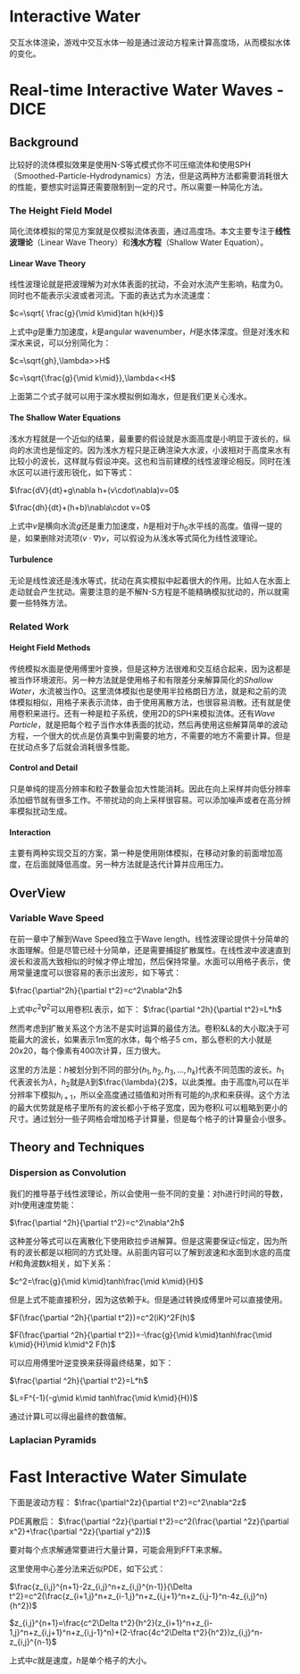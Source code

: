 # Interactive Water
交互水体渲染，游戏中交互水体一般是通过波动方程来计算高度场，从而模拟水体的变化。

# Real-time Interactive Water Waves -DICE

## Background
比较好的流体模拟效果是使用N-S等式模式你不可压缩流体和使用SPH（Smoothed-Particle-Hydrodynamics）方法，但是这两种方法都需要消耗很大的性能，要想实时运算还需要限制到一定的尺寸。所以需要一种简化方法。

### The Height Field Model
简化流体模拟的常见方案就是仅模拟流体表面，通过高度场。本文主要专注于**线性波理论**（Linear Wave Theory）和**浅水方程**（Shallow Water Equation）。

#### Linear Wave Theory
线性波理论就是把波理解为对水体表面的扰动，不会对水流产生影响，粘度为0。同时也不能表示尖波或者河流。下面的表达式为水流速度：

$c=\sqrt{ \frac{g}{\mid k\mid}tan h(kH)}$

上式中$g$是重力加速度，$k$是angular wavenumber，$H$是水体深度。但是对浅水和深水来说，可以分别简化为：

$c=\sqrt{gh},\lambda>>H$

$c=\sqrt{\frac{g}{\mid k\mid}},\lambda<<H$

上面第二个式子就可以用于深水模拟例如海水，但是我们更关心浅水。

#### The Shallow Water Equations
浅水方程就是一个近似的结果，最重要的假设就是水面高度是小明显于波长的，纵向的水流也是恒定的。因为浅水方程只是正确渲染大水波，小波相对于高度来水有比较小的波长，这样就与假设冲突。这也和当前建模的线性波理论相反。同时在浅水区可以进行波形锐化，如下等式：

$\frac{dV}{dt}+g\nabla h+(v\cdot\nabla)v=0$

$\frac{dh}{dt}+(h+b)\nabla\cdot v=0$

上式中$v$是横向水流$g$还是重力加速度，$h$是相对于$h_0$水平线的高度。值得一提的是，如果删除对流项$(v\cdot\nabla)v$，可以假设为从浅水等式简化为线性波理论。

#### Turbulence
无论是线性波还是浅水等式，扰动在真实模拟中起着很大的作用。比如人在水面上走动就会产生扰动。需要注意的是不解N-S方程是不能精确模拟扰动的，所以就需要一些特殊方法。

### Related Work

#### Height Field Methods
传统模拟水面是使用傅里叶变换，但是这种方法很难和交互结合起来，因为这都是被当作环境波形。另一种方法就是使用格子和有限差分来解算简化的*Shallow Water*，水流被当作0。这里流体模拟也是使用半拉格朗日方法，就是和之前的流体模拟相似，用格子来表示流体，由于使用离散方法，也很容易消散。还有就是使用卷积来进行。还有一种是粒子系统，使用2D的SPH来模拟流体。还有*Wave Particle*，就是把每个粒子当作水体表面的扰动，然后再使用这些解算简单的波动方程，一个很大的优点是仿真集中到需要的地方，不需要的地方不需要计算。但是在扰动点多了后就会消耗很多性能。

#### Control and Detail
只是单纯的提高分辨率和粒子数量会加大性能消耗。因此在向上采样并向低分辨率添加细节就有很多工作。不带扰动的向上采样很容易。可以添加噪声或者在高分辨率模拟扰动生成。

#### Interaction
主要有两种实现交互的方案，第一种是使用刚体模拟，在移动对象的前面增加高度，在后面就降低高度。另一种方法就是迭代计算并应用压力。

## OverView
### Variable Wave Speed
在前一章中了解到Wave Speed独立于Wave length。线性波理论提供十分简单的水面理解。但是尽管已经十分简单，还是需要捕捉扩散属性。在线性波中波速直到波长和波高大致相似的时候才停止增加，然后保持常量。水面可以用格子表示，使用常量速度可以很容易的表示出波形，如下等式：

$\frac{\partial^2h}{\partial t^2}=c^2\nabla^2h$

上式中$c^2\nabla ^2$可以用卷积$L$表示，如下：
$\frac{\partial ^2h}{\partial t^2}=L*h$

然而考虑到扩散关系这个方法不是实时运算的最佳方法。卷积&L&的大小取决于可能最大的波长，如果表示1m宽的水体，每个格子5
cm，那么卷积的大小就是20x20，每个像素有400次计算，压力很大。

这里的方法是：$h$被划分到不同的部分$(h_1,h_2,h_3,...,h_k)$代表不同范围的波长。$h_1$代表波长为$\lambda$，$h_2$就是$\lambda$到$\frac{\lambda}{2}$，以此类推。由于高度$h_i$可以在半分辨率下模拟$h_{i+1}$，所以全高度通过插值和对所有可能的$h_i$求和来获得。这个方法的最大优势就是格子里所有的波长都小于格子宽度，因为卷积$L$可以粗略到更小的尺寸。通过划分一些子网格会增加格子计算量，但是每个格子的计算量会小很多。

## Theory and Techniques

### Dispersion as Convolution
我们的推导基于线性波理论，所以会使用一些不同的变量：对h进行时间的导数，对h使用速度势能：

$\frac{\partial ^2h}{\partial t^2}=c^2\nabla^2h$

这种差分等式可以在离散化下使用欧拉步进解算。但是这需要保证$c$恒定，因为所有的波长都是以相同的方式处理。从前面内容可以了解到波速和水面到水底的高度$H$和角波数$k$相关，如下关系：

$c^2=\frac{g}{\mid k\mid}tanh\frac{\mid k\mid}{H}$

但是上式不能直接积分，因为这依赖于$k$。但是通过转换成傅里叶可以直接使用。

$F(\frac{\partial ^2h}{\partial t^2})=c^2(iK)^2F(h)$

$F(\frac{\partial ^2h}{\partial t^2})=-\frac{g}{\mid k\mid}tanh\frac{\mid k\mid}{H}\mid k\mid^2 F(h)$

可以应用傅里叶逆变换来获得最终结果，如下：

$\frac{\partial ^2h}{\partial t^2}=L*h$

$L=F^{-1}(-g\mid k\mid tanh\frac{\mid k\mid}{H})$

通过计算L可以得出最终的数值解。

### Laplacian Pyramids

# Fast Interactive Water Simulate

下面是波动方程：
$\frac{\partial^2z}{\partial t^2}=c^2\nabla^2z$

PDE离散后：
$\frac{\partial ^2z}{\partial t^2}=c^2(\frac{\partial ^2z}{\partial x^2}+\frac{\partial ^2z}{\partial y^2})$

要对每个点求解通常要进行大量计算，可能会用到FFT来求解。

这里使用中心差分法来近似PDE，如下公式：

$\frac{z_{i,j}^{n+1}-2z_{i,j}^n+z_{i,j}^{n-1}}{\Delta t^2}=c^2(\frac{z_{i+1,j}^n+z_{i-1,j}^n+z_{i,j+1}^n+z_{i,j-1}^n-4z_{i,j}^n}{h^2})$

$z_{i,j}^{n+1}=\frac{c^2\Delta t^2}{h^2}(z_{i+1}^n+z_{i-1,j}^n+z_{i,j+1}^n+z_{i,j-1}^n)+(2-\frac{4c^2\Delta t^2}{h^2})z_{i,j}^n-z_{i,j}^{n-1}$

上式中$c$就是速度，$h$是单个格子的大小。
